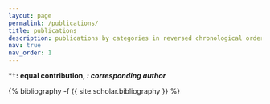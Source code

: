 ```yaml
---
layout: page
permalink: /publications/
title: publications
description: publications by categories in reversed chronological order. generated by jekyll-scholar.
nav: true
nav_order: 1
---
```


***†: equal contribution, *: corresponding author***

<!-- _pages/publications.md -->
<div class="publications">

{% bibliography -f {{ site.scholar.bibliography }} %}

</div>
